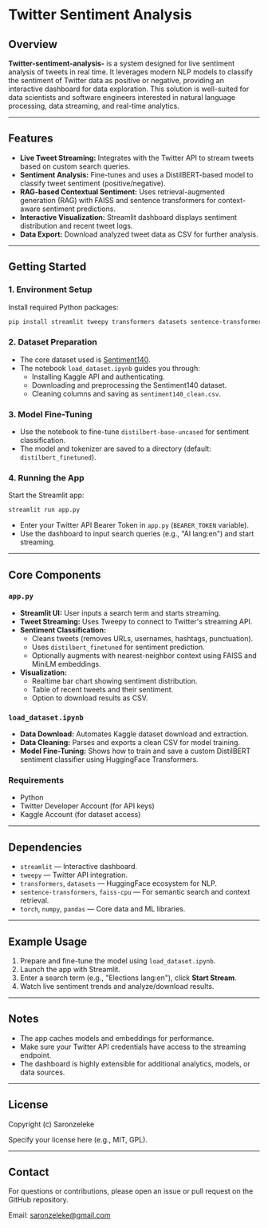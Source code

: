 # Twitter Sentiment Analysis

## Overview

**Twitter-sentiment-analysis-** is a system designed for live sentiment analysis of tweets in real time. It leverages modern NLP models to classify the sentiment of Twitter data as positive or negative, providing an interactive dashboard for data exploration. This solution is well-suited for data scientists and software engineers interested in natural language processing, data streaming, and real-time analytics.

---

## Features

- **Live Tweet Streaming:** Integrates with the Twitter API to stream tweets based on custom search queries.
- **Sentiment Analysis:** Fine-tunes and uses a DistilBERT-based model to classify tweet sentiment (positive/negative).
- **RAG-based Contextual Sentiment:** Uses retrieval-augmented generation (RAG) with FAISS and sentence transformers for context-aware sentiment predictions.
- **Interactive Visualization:** Streamlit dashboard displays sentiment distribution and recent tweet logs.
- **Data Export:** Download analyzed tweet data as CSV for further analysis.

---

## Getting Started

### 1. Environment Setup

Install required Python packages:

```bash
pip install streamlit tweepy transformers datasets sentence-transformers faiss-cpu torch numpy pandas
```

### 2. Dataset Preparation

- The core dataset used is [Sentiment140](https://www.kaggle.com/kazanova/sentiment140).
- The notebook `load_dataset.ipynb` guides you through:
  - Installing Kaggle API and authenticating.
  - Downloading and preprocessing the Sentiment140 dataset.
  - Cleaning columns and saving as `sentiment140_clean.csv`.

### 3. Model Fine-Tuning

- Use the notebook to fine-tune `distilbert-base-uncased` for sentiment classification.
- The model and tokenizer are saved to a directory (default: `distilbert_finetuned`).

### 4. Running the App

Start the Streamlit app:

```bash
streamlit run app.py
```

- Enter your Twitter API Bearer Token in `app.py` (`BEARER_TOKEN` variable).
- Use the dashboard to input search queries (e.g., "AI lang:en") and start streaming.

---

## Core Components

### `app.py`

- **Streamlit UI:** User inputs a search term and starts streaming.
- **Tweet Streaming:** Uses Tweepy to connect to Twitter's streaming API.
- **Sentiment Classification:** 
  - Cleans tweets (removes URLs, usernames, hashtags, punctuation).
  - Uses `distilbert_finetuned` for sentiment prediction.
  - Optionally augments with nearest-neighbor context using FAISS and MiniLM embeddings.
- **Visualization:** 
  - Realtime bar chart showing sentiment distribution.
  - Table of recent tweets and their sentiment.
  - Option to download results as CSV.

### `load_dataset.ipynb`

- **Data Download:** Automates Kaggle dataset download and extraction.
- **Data Cleaning:** Parses and exports a clean CSV for model training.
- **Model Fine-Tuning:** Shows how to train and save a custom DistilBERT sentiment classifier using HuggingFace Transformers.

### Requirements

- Python
- Twitter Developer Account (for API keys)
- Kaggle Account (for dataset access)

---

## Dependencies

- `streamlit` — Interactive dashboard.
- `tweepy` — Twitter API integration.
- `transformers`, `datasets` — HuggingFace ecosystem for NLP.
- `sentence-transformers`, `faiss-cpu` — For semantic search and context retrieval.
- `torch`, `numpy`, `pandas` — Core data and ML libraries.

---

## Example Usage

1. Prepare and fine-tune the model using `load_dataset.ipynb`.
2. Launch the app with Streamlit.
3. Enter a search term (e.g., "Elections lang:en"), click **Start Stream**.
4. Watch live sentiment trends and analyze/download results.

---

## Notes

- The app caches models and embeddings for performance.
- Make sure your Twitter API credentials have access to the streaming endpoint.
- The dashboard is highly extensible for additional analytics, models, or data sources.

---

## License

Copyright (c) Saronzeleke

Specify your license here (e.g., MIT, GPL).

---

## Contact

For questions or contributions, please open an issue or pull request on the GitHub repository.

Email: saronzeleke@gmail.com
